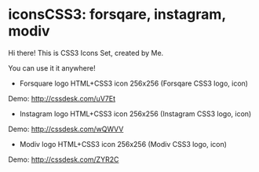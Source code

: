 iconsCSS3: forsqare, instagram, modiv
=========

Hi there! This is CSS3 Icons Set, created by Me.

You can use it it anywhere!

 - Forsquare logo HTML+CSS3 icon 256x256 (Forsqare CSS3 logo, icon)

  Demo: http://cssdesk.com/uV7Et


 - Instagram logo HTML+CSS3 icon 256x256 (Instagram CSS3 logo, icon)

  Demo: http://cssdesk.com/wQWVV

 - Modiv logo HTML+CSS3 icon 256x256 (Modiv CSS3 logo, icon)

  Demo: http://cssdesk.com/ZYR2C
